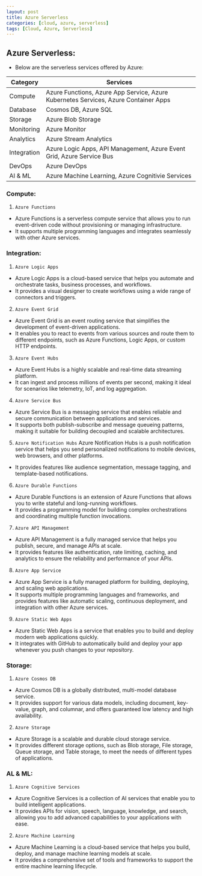 ```yaml
---
layout: post
title: Azure Serverless
categories: [cloud, azure, serverless]
tags: [Cloud, Azure, Serverless]
---
```


##  Azure Serverless:
- Below are the serverless services offered by Azure:

| Category | Services | 
| -------- | -------- |
| Compute | Azure Functions, Azure App Service, Azure Kubernetes Services, Azure Container Apps | 
| Database | Cosmos DB, Azure SQL| 
| Storage | Azure Blob Storage |
| Monitoring | Azure Monitor |
| Analytics | Azure Stream Analytics | 
| Integration | Azure Logic Apps, API Management, Azure Event Grid, Azure Service Bus |
| DevOps | Azure DevOps | 
| AI & ML | Azure Machine Learning, Azure Cognitivie Services |


### Compute:
1. `Azure Functions`
- Azure Functions is a serverless compute service that allows you to run event-driven code without provisioning or managing infrastructure. 
- It supports multiple programming languages and integrates seamlessly with other Azure services.

### Integration:
1. `Azure Logic Apps`
- Azure Logic Apps is a cloud-based service that helps you automate and orchestrate tasks, business processes, and workflows. 
- It provides a visual designer to create workflows using a wide range of connectors and triggers.

2. `Azure Event Grid`
- Azure Event Grid is an event routing service that simplifies the development of event-driven applications. 
- It enables you to react to events from various sources and route them to different endpoints, such as Azure Functions, Logic Apps, or custom HTTP endpoints.

3. `Azure Event Hubs`
- Azure Event Hubs is a highly scalable and real-time data streaming platform. 
- It can ingest and process millions of events per second, making it ideal for scenarios like telemetry, IoT, and log aggregation.

4. `Azure Service Bus`
- Azure Service Bus is a messaging service that enables reliable and secure communication between applications and services. 
- It supports both publish-subscribe and message queueing patterns, making it suitable for building decoupled and scalable architectures.

5. `Azure Notification Hubs`
Azure Notification Hubs is a push notification service that helps you send personalized notifications to mobile devices, web browsers, and other platforms. 
- It provides features like audience segmentation, message tagging, and template-based notifications.

6. `Azure Durable Functions`
- Azure Durable Functions is an extension of Azure Functions that allows you to write stateful and long-running workflows. 
- It provides a programming model for building complex orchestrations and coordinating multiple function invocations.

7. `Azure API Management`
- Azure API Management is a fully managed service that helps you publish, secure, and manage APIs at scale. 
- It provides features like authentication, rate limiting, caching, and analytics to ensure the reliability and performance of your APIs.

8.  `Azure App Service`
- Azure App Service is a fully managed platform for building, deploying, and scaling web applications. 
- It supports multiple programming languages and frameworks, and provides features like automatic scaling, continuous deployment, and integration with other Azure services.

9. `Azure Static Web Apps`
- Azure Static Web Apps is a service that enables you to build and deploy modern web applications quickly. 
- It integrates with GitHub to automatically build and deploy your app whenever you push changes to your repository.

### Storage:
1. `Azure Cosmos DB`
- Azure Cosmos DB is a globally distributed, multi-model database service. 
- It provides support for various data models, including document, key-value, graph, and columnar, and offers guaranteed low latency and high availability.

2. `Azure Storage`
- Azure Storage is a scalable and durable cloud storage service. 
- It provides different storage options, such as Blob storage, File storage, Queue storage, and Table storage, to meet the needs of different types of applications.

### AL & ML:
1. `Azure Cognitive Services`
- Azure Cognitive Services is a collection of AI services that enable you to build intelligent applications. 
- It provides APIs for vision, speech, language, knowledge, and search, allowing you to add advanced capabilities to your applications with ease.

2. `Azure Machine Learning`
- Azure Machine Learning is a cloud-based service that helps you build, deploy, and manage machine learning models at scale. 
- It provides a comprehensive set of tools and frameworks to support the entire machine learning lifecycle.


